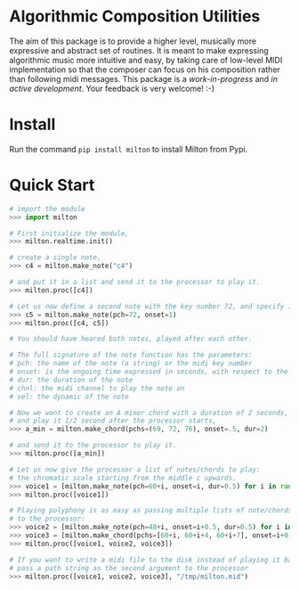 # Algorithmic Composition Utilities

The aim of this package is to provide a higher level, musically more expressive and abstract set of routines.
It is meant to make expressing algorithmic music more intuitive and easy, by taking care of low-level MIDI implementation
so that the composer can focus on his composition rather than following midi messages.
This package is a *work-in-progress* and *in active development*. Your feedback is very welcome! :-)

# Install
Run the command `pip install milton` to install Milton from Pypi.

# Quick Start

```python
# import the module
>>> import milton

# First initialize the module,
>>> milton.realtime.init()

# create a single note,
>>> c4 = milton.make_note("c4")

# and put it in a list and send it to the processor to play it.
>>> milton.proc([c4])

# Let us now define a second note with the key number 72, and specify it's starting time (onset) to be 1 second after the processor starts.
>>> c5 = milton.make_note(pch=72, onset=1)
>>> milton.proc([c4, c5])

# You should have heared both notes, played after each other.

# The full signature of the note function has the parameters:
# pch: the name of the note (a string) or the midi key number
# onset: is the ongoing time expressed in seconds, with respect to the process start time 0 (default is 0, which means now)
# dur: the duration of the note
# chnl: the midi channel to play the note on
# vel: the dynamic of the note

# Now we want to create an A minor chord with a duration of 2 seconds, 
# and play it 1/2 second after the processor starts,
>>> a_min = milton.make_chord(pchs=(69, 72, 76), onset=.5, dur=2)

# and send it to the processor to play it.
>>> milton.proc([a_min])

# Let us now give the processor a list of notes/chords to play:
# the chromatic scale starting from the middle c upwards.
>>> voice1 = [milton.make_note(pch=60+i, onset=i, dur=0.5) for i in range(12)]
>>> milton.proc([voice1])

# Playing polyphony is as easy as passing multiple lists of note/chords
# to the processor:
>>> voice2 = [milton.make_note(pch=48+i, onset=i+0.5, dur=0.5) for i in range(12)]
>>> voice3 = [milton.make_chord(pchs=[60+i, 60+i+4, 60+i+7], onset=i+0.2, dur=0.5) for i in range(12)]
>>> milton.proc([voice1, voice2, voice3])

# If you want to write a midi file to the disk instead of playing it back
# pass a path string as the second argument to the processor
>>> milton.proc([voice1, voice2, voice3], "/tmp/milton.mid")
```
